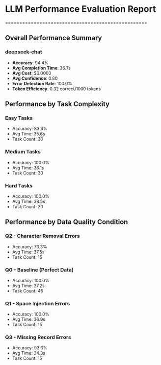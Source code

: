 # LLM Performance Evaluation Report
==================================================

## Overall Performance Summary

### deepseek-chat
- **Accuracy**: 94.4%
- **Avg Completion Time**: 36.7s
- **Avg Cost**: $0.0000
- **Avg Confidence**: 0.80
- **Error Detection Rate**: 100.0%
- **Token Efficiency**: 0.32 correct/1000 tokens

## Performance by Task Complexity

### Easy Tasks
- Accuracy: 83.3%
- Avg Time: 35.6s
- Task Count: 30

### Medium Tasks
- Accuracy: 100.0%
- Avg Time: 36.1s
- Task Count: 30

### Hard Tasks
- Accuracy: 100.0%
- Avg Time: 38.5s
- Task Count: 30

## Performance by Data Quality Condition

### Q2 - Character Removal Errors
- Accuracy: 73.3%
- Avg Time: 37.5s
- Task Count: 15

### Q0 - Baseline (Perfect Data)
- Accuracy: 100.0%
- Avg Time: 37.2s
- Task Count: 45

### Q1 - Space Injection Errors
- Accuracy: 100.0%
- Avg Time: 36.9s
- Task Count: 15

### Q3 - Missing Record Errors
- Accuracy: 93.3%
- Avg Time: 34.3s
- Task Count: 15
